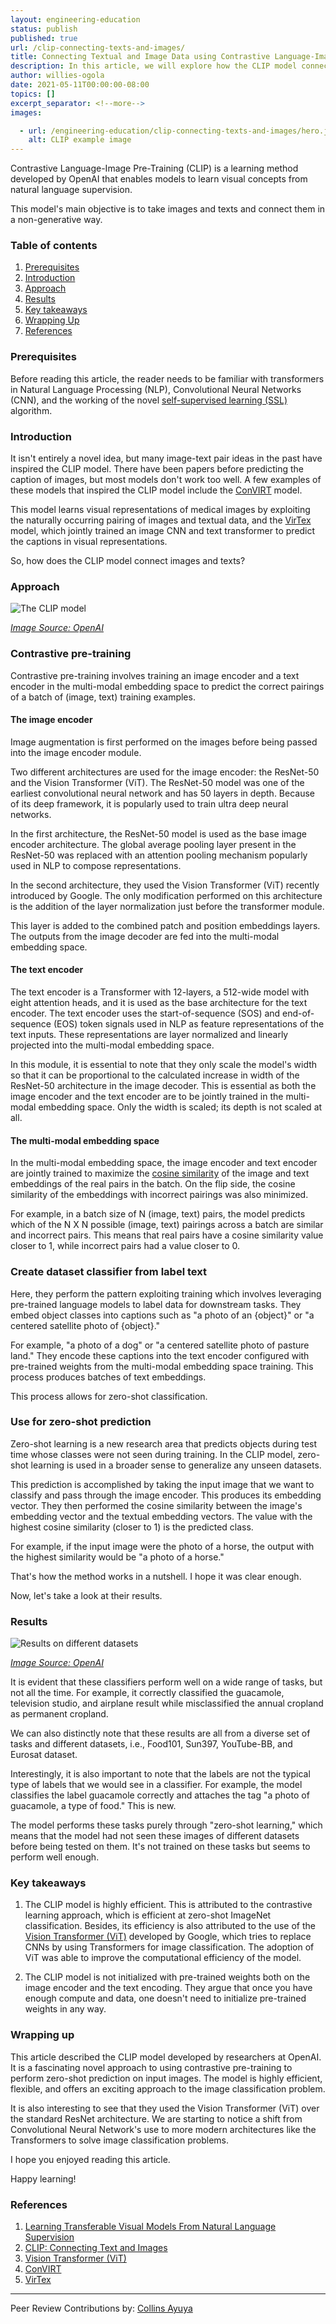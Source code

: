 ```yaml
---
layout: engineering-education
status: publish
published: true
url: /clip-connecting-texts-and-images/
title: Connecting Textual and Image Data using Contrastive Language-Image Pre-Training (CLIP)
description: In this article, we will explore how the CLIP model connects images and texts. (CLIP) is a learning method developed by OpenAI that enables models to learn visual concepts from natural language supervision.
author: willies-ogola
date: 2021-05-11T00:00:00-08:00
topics: []
excerpt_separator: <!--more-->
images:

  - url: /engineering-education/clip-connecting-texts-and-images/hero.jpg
    alt: CLIP example image
---
```

Contrastive Language-Image Pre-Training (CLIP) is a learning method developed by OpenAI that enables models to learn visual concepts from natural language supervision. 
<!--more-->
This model's main objective is to take images and texts and connect them in a non-generative way.
### Table of contents
1. [Prerequisites](#prerequisites)
2. [Introduction](#introduction)
3. [Approach](#approach)
4. [Results](#results)
5. [Key takeaways](#key-takeaways)
6. [Wrapping Up](#wrapping-up)
7. [References](#references)

### Prerequisites
Before reading this article, the reader needs to be familiar with transformers in Natural Language Processing (NLP), Convolutional Neural Networks (CNN), and the working of the novel [self-supervised learning (SSL)](/engineering-education/what-is-self-supervised-learning/) algorithm. 

### Introduction
It isn't entirely a novel idea, but many image-text pair ideas in the past have inspired the CLIP model. There have been papers before predicting the caption of images, but most models don't work too well. A few examples of these models that inspired the CLIP model include the [ConVIRT](https://arxiv.org/pdf/2010.00747.pdf) model. 

This model learns visual representations of medical images by exploiting the naturally occurring pairing of images and textual data, and the [VirTex](https://arxiv.org/pdf/2006.06666.pdf) model, which jointly trained an image CNN and text transformer to predict the captions in visual representations.

So, how does the CLIP model connect images and texts?

### Approach

![The CLIP model](/engineering-education/clip-connecting-texts-and-images/clip-model.PNG)

*[Image Source: OpenAI](https://cdn.openai.com/papers/Learning_Transferable_Visual_Models_From_Natural_Language_Supervision.pdf)*

### Contrastive pre-training
Contrastive pre-training involves training an image encoder and a text encoder in the multi-modal embedding space to predict the correct pairings of a batch of (image, text) training examples.

#### The image encoder
Image augmentation is first performed on the images before being passed into the image encoder module. 

Two different architectures are used for the image encoder: the ResNet-50 and the Vision Transformer (ViT). The ResNet-50 model was one of the earliest convolutional neural network and has 50 layers in depth. Because of its deep framework, it is popularly used to train ultra deep neural networks. 

In the first architecture, the ResNet-50 model is used as the base image encoder architecture. The global average pooling layer present in the ResNet-50 was replaced with an attention pooling mechanism popularly used in NLP to compose representations.

In the second architecture, they used the Vision Transformer (ViT) recently introduced by Google. The only modification performed on this architecture is the addition of the layer normalization just before the transformer module. 

This layer is added to the combined patch and position embeddings layers. The outputs from the image decoder are fed into the multi-modal embedding space.

#### The text encoder
The text encoder is a Transformer with 12-layers, a 512-wide model with eight attention heads, and it is used as the base architecture for the text encoder. The text encoder uses the start-of-sequence (SOS) and end-of-sequence (EOS) token signals used in NLP as feature representations of the text inputs. These representations are layer normalized and linearly projected into the multi-modal embedding space.

In this module, it is essential to note that they only scale the model's width so that it can be proportional to the calculated increase in width of the ResNet-50 architecture in the image decoder. This is essential as both the image encoder and the text encoder are to be jointly trained in the multi-modal embedding space. Only the width is scaled; its depth is not scaled at all.

#### The multi-modal embedding space
In the multi-modal embedding space, the image encoder and text encoder are jointly trained to maximize the [cosine similarity](https://en.wikipedia.org/wiki/Cosine_similarity) of the image and text embeddings of the real pairs in the batch. On the flip side, the cosine similarity of the embeddings with incorrect pairings was also minimized. 

For example, in a batch size of N (image, text) pairs, the model predicts which of the N X N possible (image, text) pairings across a batch are similar and incorrect pairs. This means that real pairs have a cosine similarity value closer to 1, while incorrect pairs had a value closer to 0.

### Create dataset classifier from label text
Here, they perform the pattern exploiting training which involves leveraging pre-trained language models to label data for downstream tasks. They embed object classes into captions such as "a photo of an {object}" or "a centered satellite photo of {object}." 

For example, "a photo of a dog" or "a centered satellite photo of pasture land." They encode these captions into the text encoder configured with pre-trained weights from the multi-modal embedding space training. This process produces batches of text embeddings.

This process allows for zero-shot classification. 

### Use for zero-shot prediction
Zero-shot learning is a new research area that predicts objects during test time whose classes were not seen during training. In the CLIP model, zero-shot learning is used in a broader sense to generalize any unseen datasets.

This prediction is accomplished by taking the input image that we want to classify and pass through the image encoder. This produces its embedding vector. They then performed the cosine similarity between the image's embedding vector and the textual embedding vectors. The value with the highest cosine similarity (closer to 1) is the predicted class. 

For example, if the input image were the photo of a horse, the output with the highest similarity would be "a photo of a horse."

That's how the method works in a nutshell. I hope it was clear enough. 

Now, let's take a look at their results.

### Results

![Results on different datasets](/engineering-education/clip-connecting-texts-and-images/results-on-different-datasets.PNG)

*[Image Source: OpenAI](https://openai.com/blog/clip/)*

It is evident that these classifiers perform well on a wide range of tasks, but not all the time. For example, it correctly classified the guacamole, television studio, and airplane result while misclassified the annual cropland as permanent cropland. 

We can also distinctly note that these results are all from a diverse set of tasks and different datasets, i.e., Food101, Sun397, YouTube-BB, and Eurosat dataset.

Interestingly, it is also important to note that the labels are not the typical type of labels that we would see in a classifier. For example, the model classifies the label guacamole correctly and attaches the tag "a photo of guacamole, a type of food." This is new.

The model performs these tasks purely through "zero-shot learning," which means that the model had not seen these images of different datasets before being tested on them. It's not trained on these tasks but seems to perform well enough.

### Key takeaways
1. The CLIP model is highly efficient. This is attributed to the contrastive learning approach, which is efficient at zero-shot ImageNet classification. Besides, its efficiency is also attributed to the use of the [Vision Transformer (ViT)](https://arxiv.org/pdf/2010.11929.pdf) developed by Google, which tries to replace CNNs by using Transformers for image classification. The adoption of ViT was able to improve the computational efficiency of the model.

2. The CLIP model is not initialized with pre-trained weights both on the image encoder and the text encoding. They argue that once you have enough compute and data, one doesn't need to initialize pre-trained weights in any way.

### Wrapping up
This article described the CLIP model developed by researchers at OpenAI. It is a fascinating novel approach to using contrastive pre-training to perform zero-shot prediction on input images. The model is highly efficient, flexible, and offers an exciting approach to the image classification problem. 

It is also interesting to see that they used the Vision Transformer (ViT) over the standard ResNet architecture. We are starting to notice a shift from Convolutional Neural Network's use to more modern architectures like the Transformers to solve image classification problems.

I hope you enjoyed reading this article. 

Happy learning!

### References
1. [Learning Transferable Visual Models From Natural Language Supervision](https://cdn.openai.com/papers/Learning_Transferable_Visual_Models_From_Natural_Language_Supervision.pdf)
2. [CLIP: Connecting Text and Images](https://openai.com/blog/clip/)
3. [Vision Transformer (ViT)](https://arxiv.org/pdf/2010.11929.pdf)
4. [ConVIRT](https://arxiv.org/pdf/2010.00747.pdf)
5. [VirTex](https://arxiv.org/pdf/2006.06666.pdf) 

---
Peer Review Contributions by: [Collins Ayuya](https://www.section.io/engineering-education/authors/collins-ayuya/)
